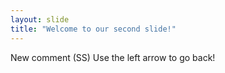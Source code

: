```yaml
---
layout: slide
title: "Welcome to our second slide!"
---
```

New comment (SS)
Use the left arrow to go back!
